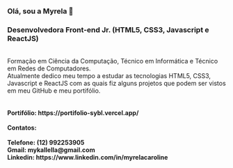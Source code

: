 ### Olá, sou a Myrela 👋
### Desenvolvedora Front-end Jr. (HTML5, CSS3, Javascript e ReactJS)
<br>
Formação em Ciência da Computação, Técnico em Informática e Técnico em
Redes de Computadores.
<br>
Atualmente dedico meu tempo a estudar as tecnologias HTML5, CSS3,
Javascript e ReactJS com as quais fiz alguns projetos que podem ser vistos em
meu GitHub e meu portifólio.
<br>
<br>

<br>
<strong>Portifólio: https://portifolio-sybl.vercel.app/</strong>
<br>
<br>
<strong>Contatos:</strong> 
<br>
<br>
<strong>Telefone: (12) 992253905</strong>
<br>
<strong>Gmail: mykallella@gmail.com</strong>
<br>
<strong>Linkedin: https://www.linkedin.com/in/myrelacaroline</strong>
<br>



